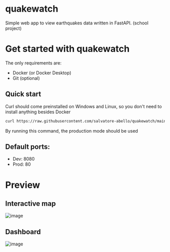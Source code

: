 # quakewatch

Simple web app to view earthquakes data written in FastAPI.
(school project)

# Get started with quakewatch
The only requirements are:
 - Docker (or Docker Desktop)
 - Git (optional)

## Quick start
Curl should come preinstalled on Windows and Linux, so you don't need to install anything besides Docker
```sh
curl https://raw.githubusercontent.com/salvatore-abello/quakewatch/main/run.sh | bash
```

By running this command, the production mode should be used
## Default ports:
 - Dev: 8080
 - Prod: 80

# Preview
## Interactive map
![image](https://github.com/salvatore-abello/quakewatch/assets/107145304/eaef8300-3216-4354-997e-292ec780d8b7)

## Dashboard
![image](https://github.com/salvatore-abello/quakewatch/assets/107145304/7b3c57a7-27d6-476c-bff6-5290ebd66eb7)
